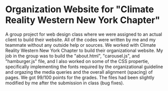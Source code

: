 # Organization Website for "Climate Reality Western New York Chapter"

A group project for web design class where we were assigned to an actual client to build their website. All of the codes were written by me and my teammate without any outside help or sources. We worked with Climate Reality Western New York Chapter to build their organizational website. My job in the group was to build the "about.html", "carousel.js", and "hamburger.js" file, and I also worked on some of the CSS propertie, specifically implementing the fonts required by the organizational guideline and orgazing the media queries and the overall alignment (spacing) of pages. We got 99/100 points for the grades. The files had been slightly modified by me after the submission in class (bug fixes). 
